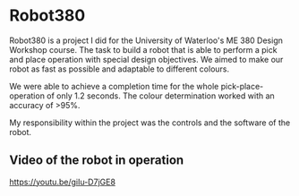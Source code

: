 # Robot380

Robot380 is a project I did for the University of Waterloo's ME 380 Design Workshop course. The task to build a robot that is able to perform a pick and place operation with special design objectives. We aimed to make our robot as fast as possible and adaptable to different colours.

We were able to achieve a completion time for the whole pick-place-operation of only 1.2 seconds.
The colour determination worked with an accuracy of >95%.

My responsibility within the project was the controls and the software of the robot.

## Video of the robot in operation

https://youtu.be/giIu-D7jGE8